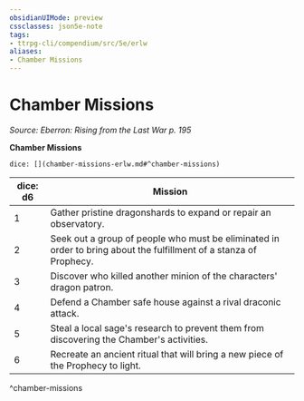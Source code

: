 ```yaml
---
obsidianUIMode: preview
cssclasses: json5e-note
tags:
- ttrpg-cli/compendium/src/5e/erlw
aliases:
- Chamber Missions
---
```

# Chamber Missions
*Source: Eberron: Rising from the Last War p. 195* 

**Chamber Missions**

`dice: [](chamber-missions-erlw.md#^chamber-missions)`

| dice: d6 | Mission |
|----------|---------|
| 1 | Gather pristine dragonshards to expand or repair an observatory. |
| 2 | Seek out a group of people who must be eliminated in order to bring about the fulfillment of a stanza of Prophecy. |
| 3 | Discover who killed another minion of the characters' dragon patron. |
| 4 | Defend a Chamber safe house against a rival draconic attack. |
| 5 | Steal a local sage's research to prevent them from discovering the Chamber's activities. |
| 6 | Recreate an ancient ritual that will bring a new piece of the Prophecy to light. |
^chamber-missions